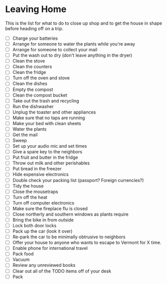# Leaving Home

This is the list for what to do to close up shop and to get the house in shape before heading off on a trip.

- [ ] Charge your batteries
- [ ] Arrange for someone to water the plants while you're away
- [ ] Arrange for someone to collect your mail
- [ ] Put the wash out to dry (don't leave anything in the dryer)
- [ ] Clean the stove
- [ ] Clean the counters
- [ ] Clean the fridge
- [ ] Turn off the oven and stove
- [ ] Clean the dishes
- [ ] Empty the compost
- [ ] Clean the compost bucket
- [ ] Take out the trash and recycling
- [ ] Run the dishwasher
- [ ] Unplug the toaster and other appliances
- [ ] Make sure that no taps are running
- [ ] Make your bed with clean sheets
- [ ] Water the plants
- [ ] Get the mail
- [ ] Sweep
- [ ] Set up your audio mic and set times
- [ ] Give a spare key to the neighbors
- [ ] Put fruit and butter in the fridge
- [ ] Throw out milk and other perishables
- [ ] Put bread in the freezer
- [ ] Hide expensive electronics
- [ ] Double check your packing list (passport? Foreign currencies?)
- [ ] Tidy the house
- [ ] Close the mousetraps
- [ ] Turn off the heat
- [ ] Turn off computer electronics
- [ ] Make sure the fireplace flu is closed
- [ ] Close northerly and southern windows as plants require
- [ ] Bring the bike in from outside
- [ ] Lock both door locks
- [ ] Pack up the car (look it over)
- [ ] Re-park the car to be minimally obtrusive to neighbors
- [ ] Offer your house to anyone who wants to escape to Vermont for X time.
- [ ] Enable phone for international travel
- [ ] Pack food
- [ ] Vacuum
- [ ] Review any unreviewed books
- [ ] Clear out all of the TODO items off of your desk
- [ ] Pack
